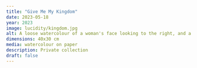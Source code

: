 ```yaml
---
title: "Give Me My Kingdom"
date: 2023-05-18
year: 2023
image: lucidity/kingdom.jpg
alt: A loose watercolour of a woman's face looking to the right, and a second face hidden in her hair looking to the left
dimensions: 40x30 cm
media: watercolour on paper
description: Private collection
draft: false
---
```


